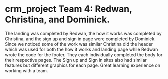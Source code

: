 # crm_project Team 4: Redwan, Christina, and Dominick.

The landing was completed by Redwan, the how it works was completed by Christina, and the sign up and sign in page were completed by Dominick.
Since we noticed some of the work was similar Christina did the header which was used for both the how it works and landing page while Redwan wrote the code for the footer. They each individually completed the body for their respective pages. The Sign up and Sign in sites also had similar features but different graphics for each page. Great learning experience on working with a team.
